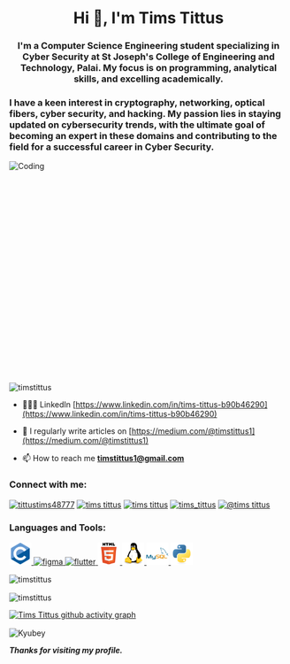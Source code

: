<h1 align="center">Hi 👋, I'm Tims Tittus</h1>
<h3 align="center">I'm a Computer Science Engineering student specializing in Cyber Security at St Joseph's College of Engineering and Technology, Palai. My focus is on programming, analytical skills, and excelling academically.</h3>
<h3>I have a keen interest in cryptography, networking, optical fibers, cyber security, and hacking. My passion lies in staying updated on cybersecurity trends, with the ultimate goal of becoming an expert in these domains and contributing to the field for a successful career in Cyber Security.</h3>

<img align="right" alt="Coding" width="600" height="400" src="https://media0.giphy.com/media/v1.Y2lkPTc5MGI3NjExeGt4amZsZnFuZWxiaDhyMjRvem1nOTd6OW50NjdpMjU0ZXp1ZGVqNSZlcD12MV9pbnRlcm5hbF9naWZfYnlfaWQmY3Q9Zw/9Ft3NkG47dwmA/giphy.gif">

<p align="left"> <img src="https://komarev.com/ghpvc/?username=timstittus&label=Profile%20views&color=0e75b6&style=flat" alt="timstittus" /> </p>

- 👨🏼‍💻 LinkedIn [https://www.linkedin.com/in/tims-tittus-b90b46290](https://www.linkedin.com/in/tims-tittus-b90b46290)

- 📝 I regularly write articles on [https://medium.com/@timstittus1](https://medium.com/@timstittus1)

- 📫 How to reach me **timstittus1@gmail.com**

<h3 align="left">Connect with me:</h3>
<p align="left">
<a href="https://twitter.com/tittustims48777" target="blank"><img align="center" src="https://raw.githubusercontent.com/rahuldkjain/github-profile-readme-generator/master/src/images/icons/Social/twitter.svg" alt="tittustims48777" height="30" width="40" /></a>
<a href="https://linkedin.com/in/tims tittus" target="blank"><img align="center" src="https://raw.githubusercontent.com/rahuldkjain/github-profile-readme-generator/master/src/images/icons/Social/linked-in-alt.svg" alt="tims tittus" height="30" width="40" /></a>
<a href="https://fb.com/tims tittus" target="blank"><img align="center" src="https://raw.githubusercontent.com/rahuldkjain/github-profile-readme-generator/master/src/images/icons/Social/facebook.svg" alt="tims tittus" height="30" width="40" /></a>
<a href="https://instagram.com/tims_tittus" target="blank"><img align="center" src="https://raw.githubusercontent.com/rahuldkjain/github-profile-readme-generator/master/src/images/icons/Social/instagram.svg" alt="tims_tittus" height="30" width="40" /></a>
<a href="https://medium.com/@tims tittus" target="blank"><img align="center" src="https://raw.githubusercontent.com/rahuldkjain/github-profile-readme-generator/master/src/images/icons/Social/medium.svg" alt="@tims tittus" height="30" width="40" /></a>
</p>

<h3 align="left">Languages and Tools:</h3>
<p align="left"> <a href="https://www.cprogramming.com/" target="_blank" rel="noreferrer"> <img src="https://raw.githubusercontent.com/devicons/devicon/master/icons/c/c-original.svg" alt="c" width="40" height="40"/> </a> <a href="https://www.figma.com/" target="_blank" rel="noreferrer"> <img src="https://www.vectorlogo.zone/logos/figma/figma-icon.svg" alt="figma" width="40" height="40"/> </a> <a href="https://flutter.dev" target="_blank" rel="noreferrer"> <img src="https://www.vectorlogo.zone/logos/flutterio/flutterio-icon.svg" alt="flutter" width="40" height="40"/> </a> <a href="https://www.w3.org/html/" target="_blank" rel="noreferrer"> <img src="https://raw.githubusercontent.com/devicons/devicon/master/icons/html5/html5-original-wordmark.svg" alt="html5" width="40" height="40"/> </a> <a href="https://www.linux.org/" target="_blank" rel="noreferrer"> <img src="https://raw.githubusercontent.com/devicons/devicon/master/icons/linux/linux-original.svg" alt="linux" width="40" height="40"/> </a> <a href="https://www.mysql.com/" target="_blank" rel="noreferrer"> <img src="https://raw.githubusercontent.com/devicons/devicon/master/icons/mysql/mysql-original-wordmark.svg" alt="mysql" width="40" height="40"/> </a> <a href="https://www.python.org" target="_blank" rel="noreferrer"> <img src="https://raw.githubusercontent.com/devicons/devicon/master/icons/python/python-original.svg" alt="python" width="40" height="40"/> </a> </p>

<p><img align="center" src="https://github-readme-stats.vercel.app/api/top-langs?username=timstittus&show_icons=true&locale=en&layout=compact" alt="timstittus" /></p>

<p><img align="center" src="https://github-readme-streak-stats.herokuapp.com/?user=timstittus&" alt="timstittus" /></p>

[![Tims Tittus github activity graph](https://github-readme-activity-graph.vercel.app/graph?username=TimsTittus&bg_color=ffffff&color=ff047d&line=9e4c98&point=403d3d&area=true&hide_border=true)](https://github.com/TimsTittus/github-readme-activity-graph)

<img align="center" alt="Kyubey" width="600" height="400" src="![kyubey](https://github.com/TimsTittus/TimsTittus/assets/151863700/e239dccd-a261-4eed-ac4e-85ae384372ce)">

***Thanks for visiting my profile.***
